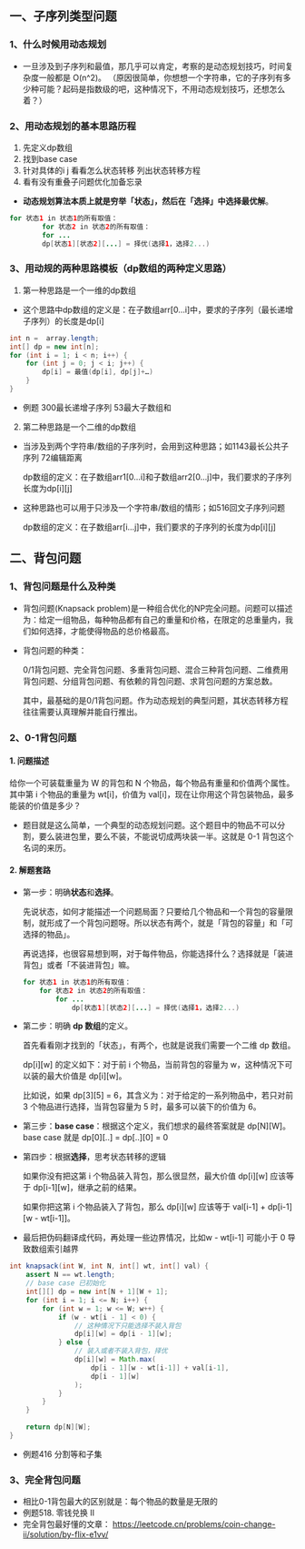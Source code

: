 ## 一、子序列类型问题
### 1、什么时候用动态规划
- 一旦涉及到子序列和最值，那几乎可以肯定，考察的是动态规划技巧，时间复杂度一般都是 O(n^2)。
 （原因很简单，你想想一个字符串，它的子序列有多少种可能？起码是指数级的吧，这种情况下，不用动态规划技巧，还想怎么着？）
### 2、用动态规划的基本思路历程
1. 先定义dp数组
2. 找到base case 
3. 针对具体的i j 看看怎么状态转移 列出状态转移方程  
4. 看有没有重叠子问题优化加备忘录
- **动态规划算法本质上就是穷举「状态」，然后在「选择」中选择最优解**。
~~~java
for 状态1 in 状态1的所有取值：
        for 状态2 in 状态2的所有取值：
        for ...
        dp[状态1][状态2][...] = 择优(选择1，选择2...)
~~~
### 3、用动规的两种思路模板（dp数组的两种定义思路）
1. 第一种思路是一个一维的dp数组
- 这个思路中dp数组的定义是：在子数组arr[0…i]中，要求的子序列（最长递增子序列）的长度是dp[i]
~~~java
int n =  array.length;
int[] dp = new int[n];
for (int i = 1; i < n; i++) {
    for (int j = 0; j < i; j++) {
        dp[i] = 最值(dp[i], dp[j]+…)    
    }
}
~~~
- 例题 300最长递增子序列 53最大子数组和
2. 第二种思路是一个二维的dp数组
- 当涉及到两个字符串/数组的子序列时，会用到这种思路；如1143最长公共子序列 72编辑距离

  dp数组的定义：在子数组arr1[0…i]和子数组arr2[0…j]中，我们要求的子序列长度为dp[i][j]
- 这种思路也可以用于只涉及一个字符串/数组的情形；如516回文子序列问题

  dp数组的定义：在子数组arr[i…j]中，我们要求的子序列的长度为dp[i][j]
## 二、背包问题
### 1、背包问题是什么及种类
- 背包问题(Knapsack problem)是一种组合优化的NP完全问题。问题可以描述为：给定一组物品，每种物品都有自己的重量和价格，在限定的总重量内，我们如何选择，才能使得物品的总价格最高。
- 背包问题的种类：

    0/1背包问题、完全背包问题、多重背包问题、混合三种背包问题、二维费用背包问题、分组背包问题、有依赖的背包问题、求背包问题的方案总数。

    其中，最基础的是0/1背包问题。作为动态规划的典型问题，其状态转移方程往往需要认真理解并能自行推出。

### 2、0-1背包问题
#### 1. 问题描述
给你一个可装载重量为 W 的背包和 N 个物品，每个物品有重量和价值两个属性。其中第 i 个物品的重量为 wt[i]，价值为 val[i]，现在让你用这个背包装物品，最多能装的价值是多少？

- 题目就是这么简单，一个典型的动态规划问题。这个题目中的物品不可以分割，要么装进包里，要么不装，不能说切成两块装一半。这就是 0-1 背包这个名词的来历。
#### 2. 解题套路
- 第一步：明确**状态**和**选择**。

    先说状态，如何才能描述一个问题局面？只要给几个物品和一个背包的容量限制，就形成了一个背包问题呀。所以状态有两个，就是「背包的容量」和「可选择的物品」。

    再说选择，也很容易想到啊，对于每件物品，你能选择什么？选择就是「装进背包」或者「不装进背包」嘛。
    ~~~java
    for 状态1 in 状态1的所有取值：
        for 状态2 in 状态2的所有取值：
            for ...
                dp[状态1][状态2][...] = 择优(选择1，选择2...)
    ~~~
- 第二步：明确 **dp 数组**的定义。

  首先看看刚才找到的「状态」，有两个，也就是说我们需要一个二维 dp 数组。

    dp[i][w] 的定义如下：对于前 i 个物品，当前背包的容量为 w，这种情况下可以装的最大价值是 dp[i][w]。

    比如说，如果 dp[3][5] = 6，其含义为：对于给定的一系列物品中，若只对前 3 个物品进行选择，当背包容量为 5 时，最多可以装下的价值为 6。
- 第三步：**base case**：根据这个定义，我们想求的最终答案就是 dp[N][W]。base case 就是 dp[0][..] = dp[..][0] = 0
- 第四步：根据**选择**，思考状态转移的逻辑

  如果你没有把这第 i 个物品装入背包，那么很显然，最大价值 dp[i][w] 应该等于 dp[i-1][w]，继承之前的结果。

    如果你把这第 i 个物品装入了背包，那么 dp[i][w] 应该等于 val[i-1] + dp[i-1][w - wt[i-1]]。
- 最后把伪码翻译成代码，再处理一些边界情况，比如w - wt[i-1] 可能小于 0 导致数组索引越界
~~~java
int knapsack(int W, int N, int[] wt, int[] val) {
    assert N == wt.length;
    // base case 已初始化
    int[][] dp = new int[N + 1][W + 1];
    for (int i = 1; i <= N; i++) {
        for (int w = 1; w <= W; w++) {
            if (w - wt[i - 1] < 0) {
                // 这种情况下只能选择不装入背包
                dp[i][w] = dp[i - 1][w];
            } else {
                // 装入或者不装入背包，择优
                dp[i][w] = Math.max(
                    dp[i - 1][w - wt[i-1]] + val[i-1], 
                    dp[i - 1][w]
                );
            }
        }
    }
    
    return dp[N][W];
}
~~~
- 例题416 分割等和子集
### 3、完全背包问题
- 相比0-1背包最大的区别就是：每个物品的数量是无限的
- 例题518. 零钱兑换 II
- 完全背包最好懂的文章： https://leetcode.cn/problems/coin-change-ii/solution/by-flix-e1vv/
